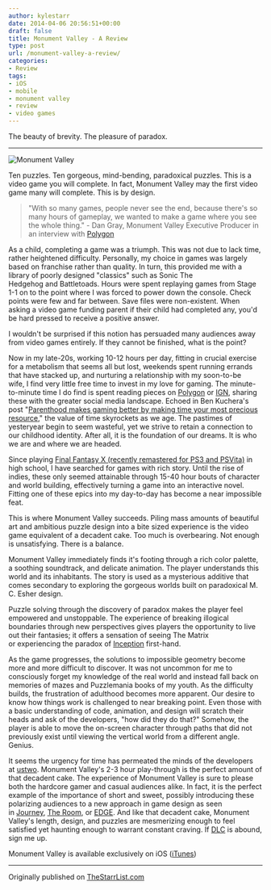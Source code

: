 ```yaml
---
author: kylestarr
date: 2014-04-06 20:56:51+00:00
draft: false
title: Monument Valley - A Review
type: post
url: /monument-valley-a-review/
categories:
- Review
tags:
- iOS
- mobile
- monument valley
- review
- video games
---
```


The beauty of brevity. The pleasure of paradox.

---

![Monument Valley](/monument-valley.png)

Ten puzzles. Ten gorgeous, mind-bending, paradoxical puzzles. This is a video game you will complete. In fact, Monument Valley may the first video game many will complete. This is by design.

> "With so many games, people never see the end, because there's so many hours of gameplay, we wanted to make a game where you see the whole thing." - Dan Gray, Monument Valley Executive Producer in an interview with [Polygon](http://www.polygon.com/2014/3/18/5522874/monument-valley-everyone-finish)

As a child, completing a game was a triumph. This was not due to lack time, rather heightened difficulty. Personally, my choice in games was largely based on franchise rather than quality. In turn, this provided me with a library of poorly designed "classics" such as Sonic The Hedgehog and Battletoads. Hours were spent replaying games from Stage 1-1 on to the point where I was forced to power down the console. Check points were few and far between. Save files were non-existent. When asking a video game funding parent if their child had completed any, you'd be hard pressed to receive a positive answer.

I wouldn't be surprised if this notion has persuaded many audiences away from video games entirely. If they cannot be finished, what is the point?

Now in my late-20s, working 10-12 hours per day, fitting in crucial exercise for a metabolism that seems all but lost, weekends spent running errands that have stacked up, and nurturing a relationship with my soon-to-be wife, I find very little free time to invest in my love for gaming. The minute-to-minute time I do find is spent reading pieces on [Polygon](http://www.polygon.com) or [IGN](http://www.ign.com), sharing these with the greater social media landscape. Echoed in Ben Kuchera's post "[Parenthood makes gaming better by making time your most precious resource](http://www.polygon.com/2014/4/4/5581924/parenthood-makes-gaming-better-by-making-time-your-most-precious)," the value of time skyrockets as we age. The pastimes of yesteryear begin to seem wasteful, yet we strive to retain a connection to our childhood identity. After all, it is the foundation of our dreams. It is who we are and where we are headed.

Since playing [Final Fantasy X (recently remastered for PS3 and PSVita)](http://www.ign.com/articles/2014/03/10/final-fantasy-x-x-2-hd-remaster-review) in high school, I have searched for games with rich story. Until the rise of indies, these only seemed attainable through 15-40 hour bouts of character and world building, effectively turning a game into an interactive novel. Fitting one of these epics into my day-to-day has become a near impossible feat.

This is where Monument Valley succeeds. Piling mass amounts of beautiful art and ambitious puzzle design into a bite sized experience is the video game equivalent of a decadent cake. Too much is overbearing. Not enough is unsatisfying. There is a balance.

Monument Valley immediately finds it's footing through a rich color palette, a soothing soundtrack, and delicate animation. The player understands this world and its inhabitants. The story is used as a mysterious additive that comes secondary to exploring the gorgeous worlds built on paradoxical M. C. Esher design.

Puzzle solving through the discovery of paradox makes the player feel empowered and unstoppable. The experience of breaking illogical boundaries through new perspectives gives players the opportunity to live out their fantasies; it offers a sensation of seeing The Matrix or experiencing the paradox of [Inception](https://www.youtube.com/watch?v=iLUVaJt9JYk) first-hand.

As the game progresses, the solutions to impossible geometry become more and more difficult to discover. It was not uncommon for me to consciously forget my knowledge of the real world and instead fall back on memories of mazes and Puzzlemania books of my youth. As the difficulty builds, the frustration of adulthood becomes more apparent. Our desire to know how things work is challenged to near breaking point. Even those with a basic understanding of code, animation, and design will scratch their heads and ask of the developers, "how did they do that?" Somehow, the player is able to move the on-screen character through paths that did not previously exist until viewing the vertical world from a different angle. Genius.

It seems the urgency for time has permeated the minds of the developers at [ustwo](http://ustwo.com). Monument Valley's 2-3 hour play-through is the perfect amount of that decadent cake. The experience of Monument Valley is sure to please both the hardcore gamer and casual audiences alike. In fact, it is the perfect example of the importance of short and sweet, possibly introducing these polarizing audiences to a new approach in game design as seen in [Journey](/2013/04/09/journey-1-year-later), [The Room](https://itunes.apple.com/us/app/the-room-pocket/id573156739?mt=8&uo=4&at=1l3v2y3), or [EDGE](http://thestarrlist.com/2013/02/06/editors-choice-edge-extended/). And like that decadent cake, Monument Valley's length, design, and puzzles are mesmerizing enough to feel satisfied yet haunting enough to warrant constant craving. If [DLC](http://en.wikipedia.org/wiki/Downloadable_content) is abound, sign me up.

Monument Valley is available exclusively on iOS ([iTunes](https://itunes.apple.com/us/app/monument-valley/id728293409?mt=8&uo=4&at=1l3v2y3))

---

Originally published on [TheStarrList.com](http://thestarrlist.wordpress.com/2014/04/06/monument-valley-a-review/)
